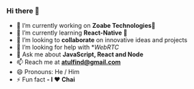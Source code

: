 ### Hi there 👋

- 🔭 I’m currently working on **Zoabe Technologies🙈**
- 🌱 I’m currently learning **React-Native 📱**
- 👯 I’m looking to  **collaborate** on innovative ideas and projects
- 🤔 I’m looking for help with **WebRTC*
- 💬 Ask me about **JavaScript, React and Node**
- 📫 Reach me at **atulfind@gmail.com**
- 😄 Pronouns: He / Him
- ⚡ Fun fact **- I ❤️ Chai**
